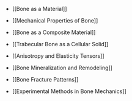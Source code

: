 - [[Bone as a Material]]
    
- [[Mechanical Properties of Bone]]
    
- [[Bone as a Composite Material]]
    
- [[Trabecular Bone as a Cellular Solid]]
    
- [[Anisotropy and Elasticity Tensors]]
    
- [[Bone Mineralization and Remodeling]]
    
- [[Bone Fracture Patterns]]
    
- [[Experimental Methods in Bone Mechanics]]